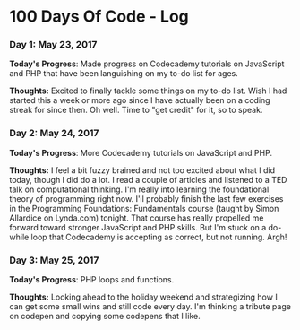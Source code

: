 # 100 Days Of Code - Log

### Day 1: May 23, 2017

**Today's Progress**: Made progress on Codecademy tutorials on JavaScript and PHP that have been languishing on my to-do list for ages.

**Thoughts:** Excited to finally tackle some things on my to-do list.  Wish I had started this a week or more ago since I have actually been on a coding streak for since then.  Oh well.  Time to "get credit" for it, so to speak.  

### Day 2: May 24, 2017

**Today's Progress**: More Codecademy tutorials on JavaScript and PHP.

**Thoughts:** I feel a bit fuzzy brained and not too excited about what I did today, though I did do a lot.  I read a couple of articles and listened to a TED talk on computational thinking.  I'm really into learning the foundational theory of programming right now.  I'll probably finish the last few exercises in the Programming Foundations: Fundamentals course (taught by Simon Allardice on Lynda.com) tonight.  That course has really propelled me forward toward stronger JavaScript and PHP skills.  But I'm stuck on a do-while loop that Codecademy is accepting as correct, but not running. Argh!   

### Day 3: May 25, 2017

**Today's Progress**: PHP loops and functions.

**Thoughts:** Looking ahead to the holiday weekend and strategizing how I can get some small wins and still code every day.  I'm thinking a tribute page on codepen and copying some codepens that I like.

<!-- ### Day 0: February 30, 2016 (Example 1)
##### (delete me or comment me out)

**Today's Progress**: Fixed CSS, worked on canvas functionality for the app.

**Thoughts:** I really struggled with CSS, but, overall, I feel like I am slowly getting better at it. Canvas is still new for me, but I managed to figure out some basic functionality.

**Link to work:** [Calculator App](http://www.example.com)

### Day 0: February 30, 2016 (Example 2)
##### (delete me or comment me out)

**Today's Progress**: Fixed CSS, worked on canvas functionality for the app.

**Thoughts**: I really struggled with CSS, but, overall, I feel like I am slowly getting better at it. Canvas is still new for me, but I managed to figure out some basic functionality.

**Link(s) to work**: [Calculator App](http://www.example.com)


### Day 1: June 27, Monday

**Today's Progress**: I've gone through many exercises on FreeCodeCamp.

**Thoughts** I've recently started coding, and it's a great feeling when I finally solve an algorithm challenge after a lot of attempts and hours spent.

**Link(s) to work**
1. [Find the Longest Word in a String](https://www.freecodecamp.com/challenges/find-the-longest-word-in-a-string)
2. [Title Case a Sentence](https://www.freecodecamp.com/challenges/title-case-a-sentence) -->
